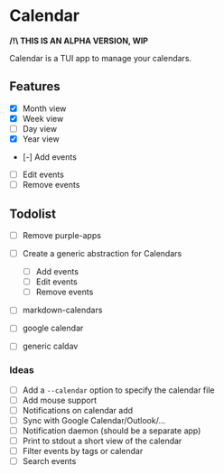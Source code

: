 # Calendar

**/!\ THIS IS AN ALPHA VERSION, WIP**

Calendar is a TUI app to manage your calendars.

## Features

- [x] Month view
- [x] Week view
- [ ] Day view
- [x] Year view
- [-] Add events
- [ ] Edit events
- [ ] Remove events

## Todolist

- [ ] Remove purple-apps

- [ ] Create a generic abstraction for Calendars
  - [ ] Add events
  - [ ] Edit events
  - [ ] Remove events

- [ ] markdown-calendars
- [ ] google calendar
- [ ] generic caldav

### Ideas

- [ ] Add a `--calendar` option to specify the calendar file
- [ ] Add mouse support
- [ ] Notifications on calendar add
- [ ] Sync with Google Calendar/Outlook/...
- [ ] Notification daemon (should be a separate app)
- [ ] Print to stdout a short view of the calendar
- [ ] Filter events by tags or calendar
- [ ] Search events
